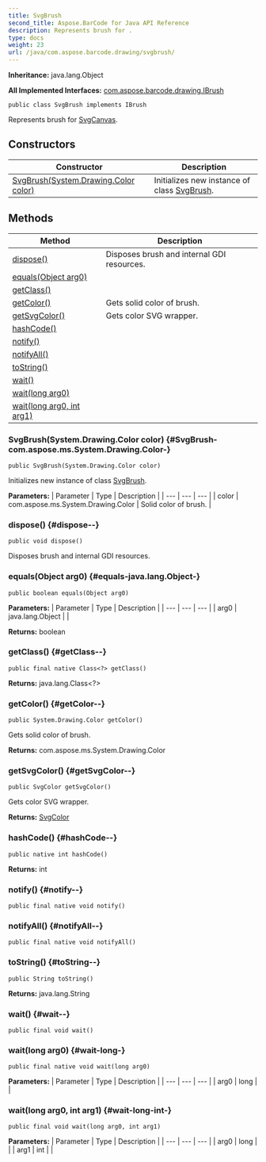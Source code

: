 ```yaml
---
title: SvgBrush
second_title: Aspose.BarCode for Java API Reference
description: Represents brush for .
type: docs
weight: 23
url: /java/com.aspose.barcode.drawing/svgbrush/
---
```

**Inheritance:**
java.lang.Object

**All Implemented Interfaces:**
[com.aspose.barcode.drawing.IBrush](../../com.aspose.barcode.drawing/ibrush)
```
public class SvgBrush implements IBrush
```

Represents brush for [SvgCanvas](../../com.aspose.barcode.drawing/svgcanvas).
## Constructors

| Constructor | Description |
| --- | --- |
| [SvgBrush(System.Drawing.Color color)](#SvgBrush-com.aspose.ms.System.Drawing.Color-) | Initializes new instance of class [SvgBrush](../../com.aspose.barcode.drawing/svgbrush). |
## Methods

| Method | Description |
| --- | --- |
| [dispose()](#dispose--) | Disposes brush and internal GDI resources. |
| [equals(Object arg0)](#equals-java.lang.Object-) |  |
| [getClass()](#getClass--) |  |
| [getColor()](#getColor--) | Gets solid color of brush. |
| [getSvgColor()](#getSvgColor--) | Gets color SVG wrapper. |
| [hashCode()](#hashCode--) |  |
| [notify()](#notify--) |  |
| [notifyAll()](#notifyAll--) |  |
| [toString()](#toString--) |  |
| [wait()](#wait--) |  |
| [wait(long arg0)](#wait-long-) |  |
| [wait(long arg0, int arg1)](#wait-long-int-) |  |
### SvgBrush(System.Drawing.Color color) {#SvgBrush-com.aspose.ms.System.Drawing.Color-}
```
public SvgBrush(System.Drawing.Color color)
```


Initializes new instance of class [SvgBrush](../../com.aspose.barcode.drawing/svgbrush).

**Parameters:**
| Parameter | Type | Description |
| --- | --- | --- |
| color | com.aspose.ms.System.Drawing.Color | Solid color of brush. |

### dispose() {#dispose--}
```
public void dispose()
```


Disposes brush and internal GDI resources.

### equals(Object arg0) {#equals-java.lang.Object-}
```
public boolean equals(Object arg0)
```




**Parameters:**
| Parameter | Type | Description |
| --- | --- | --- |
| arg0 | java.lang.Object |  |

**Returns:**
boolean
### getClass() {#getClass--}
```
public final native Class<?> getClass()
```




**Returns:**
java.lang.Class<?>
### getColor() {#getColor--}
```
public System.Drawing.Color getColor()
```


Gets solid color of brush.

**Returns:**
com.aspose.ms.System.Drawing.Color
### getSvgColor() {#getSvgColor--}
```
public SvgColor getSvgColor()
```


Gets color SVG wrapper.

**Returns:**
[SvgColor](../../com.aspose.barcode.drawing/svgcolor)
### hashCode() {#hashCode--}
```
public native int hashCode()
```




**Returns:**
int
### notify() {#notify--}
```
public final native void notify()
```




### notifyAll() {#notifyAll--}
```
public final native void notifyAll()
```




### toString() {#toString--}
```
public String toString()
```




**Returns:**
java.lang.String
### wait() {#wait--}
```
public final void wait()
```




### wait(long arg0) {#wait-long-}
```
public final native void wait(long arg0)
```




**Parameters:**
| Parameter | Type | Description |
| --- | --- | --- |
| arg0 | long |  |

### wait(long arg0, int arg1) {#wait-long-int-}
```
public final void wait(long arg0, int arg1)
```




**Parameters:**
| Parameter | Type | Description |
| --- | --- | --- |
| arg0 | long |  |
| arg1 | int |  |

